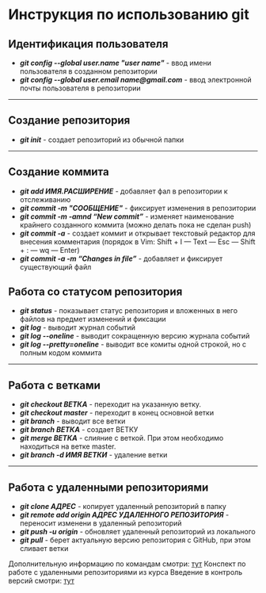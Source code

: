 # Инструкция по использованию git
## Идентификация пользователя
* **_git config --global user.name "user name"_** - ввод имени пользователя в созданном репозитории
* **_git config --global user.email name@gmail.com_** - ввод электронной почты пользователя в репозитории
___
## Создание репозитория
* **_git init_** - создает репозиторий из обычной папки
___
## Создание коммита
* **_git add ИМЯ.РАСШИРЕНИЕ_** - добавляет фал в репозитории к отслеживанию
* **_git commit -m "СООБЩЕНИЕ"_** - фиксирует изменения в репозитории
* **_git commit -m -amnd “New commit”_** - изменяет наименование крайнего созданного коммита (можно делать пока не сделан push)
* **_git commit -a_** - создает коммит и открывает текстовый редактор для внесения комментария (порядок в Vim: Shift + I — Text — Esc — Shift + : — wq — Enter)
* **_git commit -a -m “Changes in file”_** - добавляет и фиксирует существующий файл
## Работа со статусом репозитория
* **_git status_** - показывает статус репозитория и вложенных в него файлов на предмет изменений и фиксации
* **_git log_** - выводит журнал событий
* **_git log --oneline_** - выводит сокращенную версию журнала событий
* **_git log --pretty=oneline_** - выводит все комиты одной строкой, но с полным кодом коммита
___
## Работа с ветками
* **_git checkout ВЕТКА_** - переходит на указанную ветку.
* **_git checkout master_** - переходит в конец основной ветки
* **_git branch_** - выводит все ветки
* **_git branch ВЕТКА_** - создает ВЕТКУ
* **_git merge ВЕТКА_** - слияние с веткой. При этом необходимо находиться на ветке master.
* **_git branch -d ИМЯ ВЕТКИ_** - удаление ветки
___
## Работа с удаленными репозиториями
* **_git clone АДРЕС_** - копирует удаленный репозиторий в папку
* **_git remote add origin АДРЕС УДАЛЕННОГО РЕПОЗИТОРИЯ_** - переносит изменени в удаленный репозиторий
* **_git push -u origin_** - обновляет удаленный репозиторий из локального
* **_git pull_** - берет актуальную версию репозитория с GitHub, при этом сливает ветки

Дополнительную информацию по командам смотри: [тут](https://marble-erigeron-fb9.notion.site/GIT-5f5eb546ec814e9e89ccbe1655cd9d0c)
Конспект по работе с удаленными репозиториями из курса Введение в контроль версий смотри: [тут](https://marble-erigeron-fb9.notion.site/3-78dfa7170f5b4611a54156efd1ef0ef0)